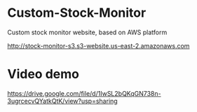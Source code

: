 # Custom-Stock-Monitor
Custom stock monitor website, based on AWS platform

http://stock-monitor-s3.s3-website.us-east-2.amazonaws.com


# Video demo

https://drive.google.com/file/d/1IwSL2bQKqGN738n-3ugrcecvQYatkQtK/view?usp=sharing
